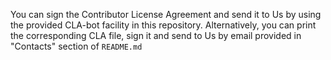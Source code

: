You can sign the Contributor License Agreement and send it to Us by using the provided CLA-bot facility in this repository. 
Alternatively, you can print the corresponding CLA file, sign it and send to Us by email provided in "Contacts" section of `README.md`
